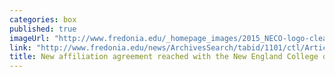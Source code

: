```yaml
---
categories: box
published: true
imageUrl: "http://www.fredonia.edu/_homepage_images/2015_NECO-logo-clear-500px-RGB-2015-W-for-web.jpg"
link: "http://www.fredonia.edu/news/ArchivesSearch/tabid/1101/ctl/ArticleView/mid/1878/articleId/5571/New_affiliation_agreement_reached_with_the_New_England_College_of_Optometry.aspx"
title: New affiliation agreement reached with the New England College of Optometry
---
```


